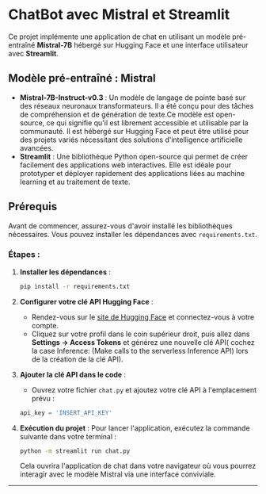 # ChatBot avec Mistral et Streamlit

Ce projet implémente une application de chat en utilisant un modèle pré-entraîné **Mistral-7B** hébergé sur Hugging Face et une interface utilisateur avec **Streamlit**.

## Modèle pré-entraîné : Mistral
- **Mistral-7B-Instruct-v0.3** : Un modèle de langage de pointe basé sur des réseaux neuronaux transformateurs. Il a été conçu pour des tâches de compréhension et de génération de texte.Ce modèle est open-source, ce qui signifie qu'il est librement accessible et utilisable par la communauté. Il est hébergé sur Hugging Face et peut être utilisé pour des projets variés nécessitant des solutions d'intelligence artificielle avancées.
- **Streamlit** : Une bibliothèque Python open-source qui permet de créer facilement des applications web interactives. Elle est idéale pour prototyper et déployer rapidement des applications liées au machine learning et au traitement de texte.

## Prérequis
Avant de commencer, assurez-vous d'avoir installé les bibliothèques nécessaires. Vous pouvez installer les dépendances avec `requirements.txt`.

### Étapes :

1. **Installer les dépendances** :
    ```bash
    pip install -r requirements.txt
    ```

2. **Configurer votre clé API Hugging Face** :
    - Rendez-vous sur le [site de Hugging Face](https://huggingface.co) et connectez-vous à votre compte.
    - Cliquez sur votre profil dans le coin supérieur droit, puis allez dans **Settings -> Access Tokens** et générez une nouvelle clé API( cochez la case Inference: (Make calls to the serverless Inference API)         lors de la création de la clé API).
    
3. **Ajouter la clé API dans le code** :
   - Ouvrez votre fichier `chat.py` et ajoutez votre clé API à l'emplacement prévu :
   
    ```python
    api_key = 'INSERT_API_KEY'
    ```

4. **Exécution du projet** :
    Pour lancer l'application, exécutez la commande suivante dans votre terminal :
    
    ```bash
    python -m streamlit run chat.py
    ```

    Cela ouvrira l'application de chat dans votre navigateur où vous pourrez interagir avec le modèle Mistral via une interface conviviale.

---

